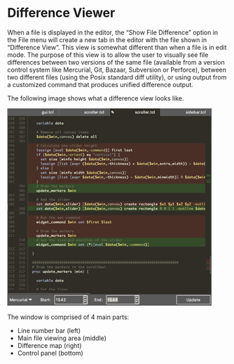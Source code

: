 # Difference Viewer

When a file is displayed in the editor, the “Show File Difference” option in the File menu will create a new tab in the editor with the file shown in “Difference View”.  This view is somewhat different than when a file is in edit mode.  The purpose of this view is to allow the user to visually see file differences between two versions of the same file (available from a version control system like Mercurial, Git, Bazaar, Subversion or Perforce), between two different files (using the Posix standard diff utility), or using output from a customized command that produces unified difference output.

The following image shows what a difference view looks like.

![](assets/Difference-Viewer.png "Difference Viewer")

The window is comprised of 4 main parts:

- Line number bar (left)
- Main file viewing area (middle)
- Difference map (right)
- Control panel (bottom)

